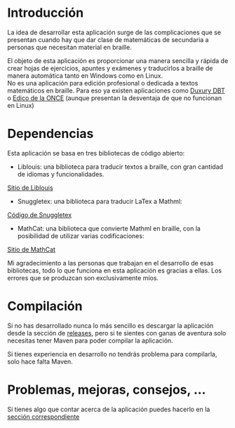# Introducción
La idea de desarrollar esta aplicación surge de las complicaciones que se presentan cuando hay
que dar clase de matemáticas de secundaria a personas que necesitan material en braille.

El objeto de esta aplicación es proporcionar una manera sencilla y rápida de crear hojas de 
ejercicios, apuntes y exámenes y traducirlos a braille de manera automática tanto en 
Windows como en Linux.  
No es una aplicación para edición profesional o dedicada a textos matemáticos en braille. Para
eso ya existen aplicaciones como [Duxury DBT](https://www.duxburysystems.com/) o 
[Edico de la ONCE](https://educacion.once.es/recursos-documentacion/edico) (aunque presentan
la desventaja de que no funcionan en Linux)

# Dependencias
Esta aplicación se basa en tres bibliotecas de código abierto:

  - Liblouis: una biblioteca para traducir textos a braille, con gran cantidad de idiomas y
funcionalidades.

 [Sitio de Liblouis](https://liblouis.io/)

  - Snuggletex: una biblioteca para traducir LaTex a Mathml:

 [Código de Snuggletex](https://github.com/davemckain/snuggletex)

  - MathCat: una biblioteca que convierte Mathml en braille, con la posibilidad de utilizar varias
codificaciones:

 [Sitio de MathCat](https://nsoiffer.github.io/MathCAT/)

Mi agradecimiento a las personas que trabajan en el desarrollo de esas bibliotecas, todo lo que
funciona en esta aplicación es gracias a ellas. Los errores que se produzcan son
exclusivamente míos.

# Compilación
Si no has desarrollado nunca lo más sencillo es descargar la aplicación desde la sección de 
[releases](https://github.com/pacoandres/m2bedit/releases), pero si
te sientes con ganas de aventura solo necesitas tener Maven para poder compilar la aplicación.

Si tienes experiencia en desarrollo no tendrás problema para compilarla, solo hace falta Maven.

# Problemas, mejoras, consejos, ...
Si tienes algo que contar acerca de la aplicación puedes hacerlo en la
[sección correspondiente](https://github.com/pacoandres/m2bedit/issues)
